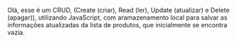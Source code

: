 Olá, esse é um CRUD, (Create (criar), Read (ler), Update (atualizar) e Delete (apagar)), utilizando JavaScript, com aramazenamento local para salvar as informações atualizadas da lista de produtos, que inicialmente se encontra vazia.